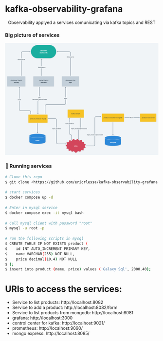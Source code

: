 # kafka-observability-grafana

<p align="center">Observability applyed a services comunicating via kafka topics and REST</p>

### Big picture of services 

![enter image description here](https://github.com/ericrlessa/kafka-observability-grafana/raw/main/arquitecture.png)

### 🎲 Running services

```bash
# Clone this repo
$ git clone <https://github.com/ericrlessa/kafka-observability-grafana.git>

# start services
$ docker compose up -d

# Enter in mysql service
$ docker compose exec -it mysql bash

# Call mysql client with password "root"
$ mysql -u root -p

# run the following scripts in mysql
$ CREATE TABLE IF NOT EXISTS product (
$    id INT AUTO_INCREMENT PRIMARY KEY,
$    name VARCHAR(255) NOT NULL,
$    price decimal(10,4) NOT NULL
$ );
$ insert into product (name, price) values ('Galaxy Sql', 2000.40);
```

# URls to access the services:

- Service to list products: http://localhost:8082
- Service to add a product: http://localhost:8082/form
- Service to list products from mongodb: http://localhost:8081
- grafana: http://localhost:3000
- control center for kafka: http://localhost:9021/
- prometheus: http://localhost:9090/
- mongo express: http://localhost:8085/
